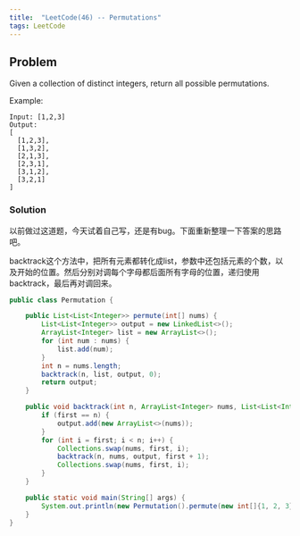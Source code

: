 ```yaml
---
title:  "LeetCode(46) -- Permutations"
tags: LeetCode
---
```


## Problem

Given a collection of distinct integers, return all possible permutations.

Example:

```
Input: [1,2,3]
Output:
[
  [1,2,3],
  [1,3,2],
  [2,1,3],
  [2,3,1],
  [3,1,2],
  [3,2,1]
]
```

### Solution

以前做过这道题，今天试着自己写，还是有bug。下面重新整理一下答案的思路吧。

backtrack这个方法中，把所有元素都转化成list，参数中还包括元素的个数，以及开始的位置。然后分别对调每个字母都后面所有字母的位置，递归使用backtrack，最后再对调回来。


```java
public class Permutation {

    public List<List<Integer>> permute(int[] nums) {
        List<List<Integer>> output = new LinkedList<>();
        ArrayList<Integer> list = new ArrayList<>();
        for (int num : nums) {
            list.add(num);
        }
        int n = nums.length;
        backtrack(n, list, output, 0);
        return output;
    }

    public void backtrack(int n, ArrayList<Integer> nums, List<List<Integer>> output, int first) {
        if (first == n) {
            output.add(new ArrayList<>(nums));
        }
        for (int i = first; i < n; i++) {
            Collections.swap(nums, first, i);
            backtrack(n, nums, output, first + 1);
            Collections.swap(nums, first, i);
        }
    }

    public static void main(String[] args) {
        System.out.println(new Permutation().permute(new int[]{1, 2, 3}));
    }
}
```


